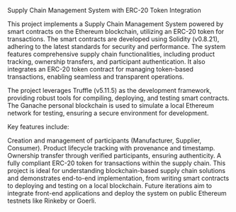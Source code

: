 Supply Chain Management System with ERC-20 Token Integration

This project implements a Supply Chain Management System powered by smart contracts on the Ethereum blockchain, utilizing an ERC-20 token for transactions. The smart contracts are developed using Solidity (v0.8.21), adhering to the latest standards for security and performance. The system features comprehensive supply chain functionalities, including product tracking, ownership transfers, and participant authentication. It also integrates an ERC-20 token contract for managing token-based transactions, enabling seamless and transparent operations.

The project leverages Truffle (v5.11.5) as the development framework, providing robust tools for compiling, deploying, and testing smart contracts. The Ganache personal blockchain is used to simulate a local Ethereum network for testing, ensuring a secure environment for development.

Key features include:
                      
Creation and management of participants (Manufacturer, Supplier, Consumer).
Product lifecycle tracking with provenance and timestamp.
Ownership transfer through verified participants, ensuring authenticity.
A fully compliant ERC-20 token for transactions within the supply chain.
This project is ideal for understanding blockchain-based supply chain solutions and demonstrates end-to-end implementation, from writing smart contracts to deploying and testing on a local blockchain. Future iterations aim to integrate front-end applications and deploy the system on public Ethereum testnets like Rinkeby or Goerli.
